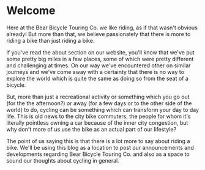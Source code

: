 ﻿Welcome
============

Here at the Bear Bicycle Touring Co. we like riding, as if that wasn't obvious already! But more than that, we believe passionately that there is more to riding a bike than just riding a bike.

If you've read the about section on our website, you'll know that we've put some pretty big miles in a few places, some of which were pretty different and challenging at times. On our way we've encountered other on similar journeys and we've come away with a certainty that there is no way to explore the world which is quite the same as doing so from the seat of a bicycle.

But, more than just a recreational activity or something which you go out (for the the afternoon?) or away (for a few days or to the other side of the world) to do, cycling can be something which can transform your day to day life. This is old news to the city bike commuters, the people for whom it's literally pointless owning a car because of the inner city congestion, but why don't more of us use the bike as an actual part of our lifestyle?

The point of us saying this is that there is a lot more to say about riding a bike. We'll be using this blog as a location to post our announcements and developments regarding Bear Bicycle Touring Co. and also as a space to sound our thoughts about cycling in general.